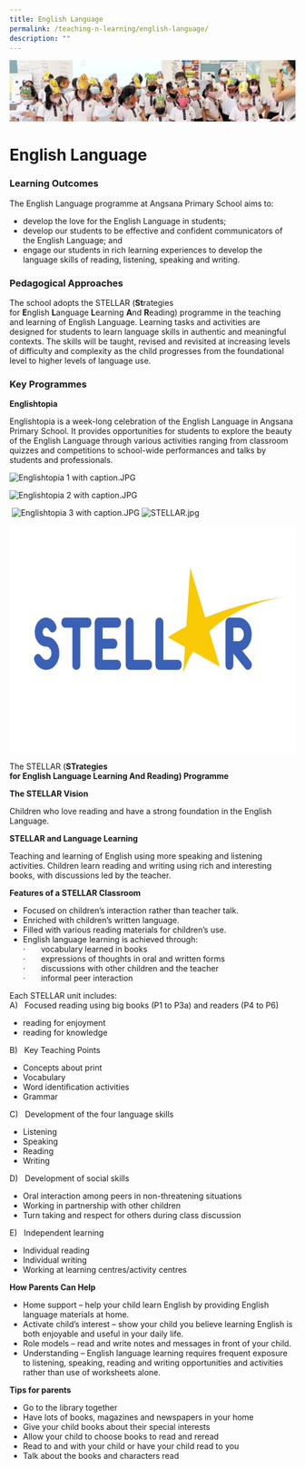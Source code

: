 ```yaml
---
title: English Language
permalink: /teaching-n-learning/english-language/
description: ""
---
```

![](/images/Teaching%20and%20Learning.jpg)

English Language
================

### Learning Outcomes

The English Language programme at Angsana Primary School aims to:

*   develop the love for the English Language in students;
*   develop our students to be effective and confident communicators of the English Language; and
*   engage our students in rich learning experiences to develop the language skills of reading, listening, speaking and writing.



### Pedagogical Approaches


The school adopts the STELLAR (**St**rategies for **E**nglish **L**anguage **L**earning **A**nd **R**eading) programme in the teaching and learning of English Language. Learning tasks and activities are designed for students to learn language skills in authentic and meaningful contexts. The skills will be taught, revised and revisited at increasing levels of difficulty and complexity as the child progresses from the foundational level to higher levels of language use.
  

### Key Programmes


**Englishtopia**

Englishtopia is a week-long celebration of the English Language in Angsana Primary School. It provides opportunities for students to explore the beauty of the English Language through various activities ranging from classroom quizzes and competitions to school-wide performances and talks by students and professionals.

  

  

![Englishtopia 1 with caption.JPG](https://angsanapri.moe.edu.sg/qql/slot/u167/academic_programmes/English/Englishtopia%201%20with%20caption.JPG)  


  

![Englishtopia 2 with caption.JPG](https://angsanapri.moe.edu.sg/qql/slot/u167/academic_programmes/English/Englishtopia%202%20with%20caption.JPG)  


 ![Englishtopia 3 with caption.JPG](https://angsanapri.moe.edu.sg/qql/slot/u167/academic_programmes/English/Englishtopia%203%20with%20caption.JPG) ![STELLAR.jpg](https://angsanapri.moe.edu.sg/qql/slot/u167/academic_programmes/English/STELLAR.jpg)

![](/images/STELLAR.jpg)

The STELLAR (**STrategies for English Language Learning And Reading) Programme**

**The STELLAR Vision**

Children who love reading and have a strong foundation in the English Language.

**STELLAR and Language Learning**

Teaching and learning of English using more speaking and listening activities. Children learn reading and writing using rich and interesting books, with discussions led by the teacher.

**Features of a STELLAR Classroom**

*   Focused on children’s interaction rather than teacher talk.
*   Enriched with children’s written language.
*   Filled with various reading materials for children’s use.
*   English language learning is achieved through:  
    ·       vocabulary learned in books  
    ·       expressions of thoughts in oral and written forms  
    ·       discussions with other children and the teacher  
    ·       informal peer interaction  
    

Each STELLAR unit includes:  
A)   Focused reading using big books (P1 to P3a) and readers (P4 to P6)  

*   reading for enjoyment
*   reading for knowledge

B)   Key Teaching Points  

*   Concepts about print
*   Vocabulary
*   Word identification activities
*   Grammar

C)   Development of the four language skills  

*   Listening
*   Speaking
*   Reading
*   Writing

D)   Development of social skills  

*   Oral interaction among peers in non-threatening situations
*   Working in partnership with other children
*   Turn taking and respect for others during class discussion

E)   Independent learning  

*   Individual reading
*   Individual writing
*   Working at learning centres/activity centres

**How Parents Can Help**  

*   Home support – help your child learn English by providing English language materials at home.
*   Activate child’s interest – show your child you believe learning English is both enjoyable and useful in your daily life.
*   Role models – read and write notes and messages in front of your child.
*   Understanding – English language learning requires frequent exposure to listening, speaking, reading and writing opportunities and activities rather than use of worksheets alone.

**Tips for parents**  

*   Go to the library together
*   Have lots of books, magazines and newspapers in your home
*   Give your child books about their special interests
*   Allow your child to choose books to read and reread
*   Read to and with your child or have your child read to you
*   Talk about the books and characters read